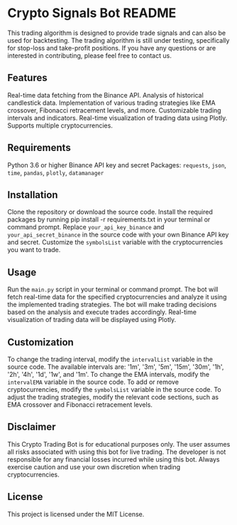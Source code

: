 # Crypto Signals Bot README
This trading algorithm is designed to provide trade signals and can also be used for backtesting. The trading algorithm is still under testing, specifically for stop-loss and take-profit positions. If you have any questions or are interested in contributing, please feel free to contact us.

## Features
Real-time data fetching from the Binance API.
Analysis of historical candlestick data.
Implementation of various trading strategies like EMA crossover, Fibonacci retracement levels, and more.
Customizable trading intervals and indicators.
Real-time visualization of trading data using Plotly.
Supports multiple cryptocurrencies.
## Requirements
Python 3.6 or higher
Binance API key and secret
Packages: `requests`, `json`, `time`, `pandas`, `plotly`, `datamanager`
## Installation
Clone the repository or download the source code.
Install the required packages by running pip install -r requirements.txt in your terminal or command prompt.
Replace `your_api_key_binance` and `your_api_secret_binance` in the source code with your own Binance API key and secret.
Customize the `symbolsList` variable with the cryptocurrencies you want to trade.
## Usage
Run the `main.py` script in your terminal or command prompt.
The bot will fetch real-time data for the specified cryptocurrencies and analyze it using the implemented trading strategies.
The bot will make trading decisions based on the analysis and execute trades accordingly.
Real-time visualization of trading data will be displayed using Plotly.
## Customization
To change the trading interval, modify the `intervalList` variable in the source code. The available intervals are: '1m', '3m', '5m', '15m', '30m', '1h', '2h', '4h', '1d', '1w', and '1m'.
To change the EMA intervals, modify the `intervalEMA` variable in the source code.
To add or remove cryptocurrencies, modify the `symbolsList` variable in the source code.
To adjust the trading strategies, modify the relevant code sections, such as EMA crossover and Fibonacci retracement levels.
## Disclaimer
This Crypto Trading Bot is for educational purposes only. The user assumes all risks associated with using this bot for live trading. The developer is not responsible for any financial losses incurred while using this bot. Always exercise caution and use your own discretion when trading cryptocurrencies.

## License
This project is licensed under the MIT License.

